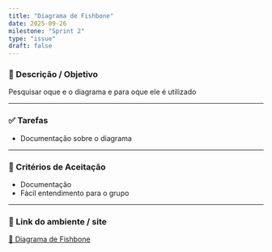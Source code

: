 ```yaml
---
title: "Diagrama de Fishbone"
date: 2025-09-26
milestone: "Sprint 2"
type: "issue"
draft: false
---
```


### 📝 Descrição / Objetivo  
Pesquisar oque e o diagrama e para oque ele é utilizado 

---

### ✅ Tarefas  
- Documentação sobre o diagrama 



---

### 📌 Critérios de Aceitação  
- Documentação
- Fácil entendimento para o grupo  

---

### 🔗 Link do ambiente / site  
[📄 Diagrama de Fishbone](https://github.com/unb-mds/2025-2-Squad-10/blob/main/doc/metodologias/fishbone/Diagrama%20de%20Fishbone.md)


